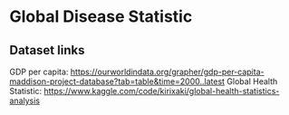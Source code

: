 # Global Disease Statistic

Dataset links
---
GDP per capita: https://ourworldindata.org/grapher/gdp-per-capita-maddison-project-database?tab=table&time=2000..latest
Global Health Statistic: https://www.kaggle.com/code/kirixaki/global-health-statistics-analysis
